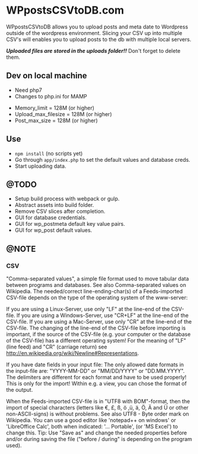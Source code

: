 # WPpostsCSVtoDB.com

WPpostsCSVtoDB allows you to upload posts and meta date to Wordpress outside of the wordpress environment.
Slicing your CSV up into multiple CSV's will enables you to upload posts to the db with multiple local servers.

 _**Uploaded files are stored in the uploads folder!!**_ Don't forget to delete them.

## Dev on local machine

* Need php7
* Changes to php.ini for MAMP
 - Memory_limit = 128M (or higher)
 - Upload_max_filesize = 128M (or higher)
 - Post_max_size = 128M (or higher)

## Use

* `npm install` (no scripts yet)
* Go through `app/index.php` to set the default values and database creds.
* Start uploading data.

## @TODO

* Setup build process with webpack or gulp.
* Abstract assets into build folder.
* Remove CSV slices after completion.
* GUI for database credentials.
* GUI for wp_postmeta default key value pairs.
* GUI for wp_post default values.

## @NOTE

### CSV

"Comma-separated values", a simple file format used to move tabular data between programs and databases. See also Comma-separated values on Wikipedia. The needed/correct line-ending-char(s) of a Feeds-imported CSV-file depends on the type of the operating system of the www-server:

If you are using a Linux-Server, use only "LF" at the line-end of the CSV-file.
If you are using a Windows-Server, use "CR+LF" at the line-end of the CSV-file.
If you are using a Mac-Server, use only "CR" at the line-end of the CSV-file.
The changing of the line-end of the CSV-file before importing is important, if the source of the CSV-file (e.g. your computer or the database of the CSV-file) has a different operating system!
For the meaning of "LF" (line feed) and "CR" (carriage return) see http://en.wikipedia.org/wiki/Newline#Representations.

If you have date fields in your input file:
The only allowed date formats in the input-file are:
"YYYY-MM-DD" or "MM/DD/YYYY" or "DD.MM.YYYY".
The delimiters are different for each format and have to be used properly!
This is only for the import!
Within e.g. a view, you can chose the format of the output.

When the Feeds-imported CSV-file is in "UTF8 with BOM"-format, then the import of special characters (letters like €, £, ß, ö ,ü, ä, Ö, Ä and Ü or other non-ASCII-signs) is without problems. See also UTF8 - Byte order mark on Wikipedia.
You can use a good editor like 'notepad++ on windows' or 'LibreOffice Calc', both when indicated: '... Portable', (or 'MS Excel') to change this.
Tip:
Use "Save as" and change the needed properties before and/or during saving the file ("before / during" is depending on the program used).
